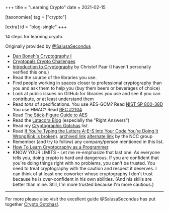 +++
title = "Learning Crypto"
date = 2021-02-15

[taxonomies]
tag = ["crypto"]

[extra]
id = "blog-single"
+++


14 steps for learning crypto.

<!-- more -->

Originally provided by [@SalusaSecondus](https://github.com/SalusaSecondus)

- [Dan Boneh's Cryptography I](https://www.coursera.org/learn/crypto)
- [Cryptopals Crypto Challenges](https://cryptopals.com)
- [Introduction to Cryptography](https://www.youtube.com/channel/UC1usFRN4LCMcfIV7UjHNuQg/videos) by Christof Paar (I haven't personally verified this one.)
- Read the source of the libraries you use.
- Find people working in spaces closer to professional cryptography than you and ask them to help you (buy them beers or beverages of choice)
- Look at public issues on GitHub for libraries you use and see if you can contribute, or at least understand them
- Read _tons_ of specifications. You use AES-GCM? Read [NIST SP 800-38D](https://nvlpubs.nist.gov/nistpubs/Legacy/SP/nistspecialpublication800-38d.pdf) You use HMAC? Read [RFC #2104](https://tools.ietf.org/html/rfc2104)
- Read [The Stick-Figure Guide to AES](http://www.moserware.com/2009/09/stick-figure-guide-to-advanced.html)
- Read the [Latacora Blog](https://latacora.singles) (especially the "Right Answers")
- Read my [Cryptographic Gotchas](https://github.com/SalusaSecondus/CryptoGotchas) list.
- Read [If You’re Typing the Letters A-E-S Into Your Code You’re Doing It Wrong(link is broken)](https://www.nccgroup.trust/us/about-us/newsroom-and-events/blog/2009/july/if-youre-typing-the-letters-a-e-s-into-your-code-youre-doing-it-wrong/). [archived link](https://web.archive.org/web/20150924090725/https://www.nccgroup.trust/us/about-us/newsroom-and-events/blog/2009/july/if-youre-typing-the-letters-a-e-s-into-your-code-youre-doing-it-wrong/) [alternate link](https://people.eecs.berkeley.edu/~daw/teaching/cs261-f12/misc/if.html) by the NCC group
- Remember (and try to follow) any company/person mentioned in this list.
- [How To Learn Cryptography as a Programmer](https://soatok.blog/2020/06/10/how-to-learn-cryptography-as-a-programmer)
- KNOW YOUR LIMITS - Let me re-emphasize that last one. As everyone tells you, doing crypto is hard and dangerous. If you are confident that you're doing things right with no problems, you can't be trusted. You need to treat cryptography with the caution and respect it deserves. I can think of at least one coworker whose cryptography I don't trust because he is over-confident in his own abilities. (And his skills are better than mine. Still, I'm more trusted because I'm more cautious.)

---

For more please also visit the excellent guide @SalusaSecondus has put together [Crypto Gotchas!](https://github.com/SalusaSecondus/CryptoGotchas/blob/master/README.md).

